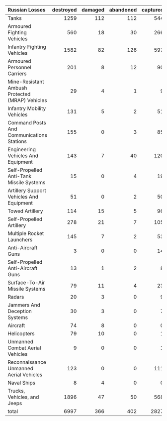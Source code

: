 | Russian Losses                                   |   destroyed |   damaged |   abandoned |   captured |   total |
|:-------------------------------------------------|------------:|----------:|------------:|-----------:|--------:|
| Tanks                                            |        1259 |       112 |         112 |        544 |    2027 |
| Armoured Fighting Vehicles                       |         560 |        18 |          30 |        266 |     874 |
| Infantry Fighting Vehicles                       |        1582 |        82 |         126 |        597 |    2387 |
| Armoured Personnel Carriers                      |         201 |         8 |          12 |         90 |     311 |
| Mine-Resistant Ambush Protected  (MRAP) Vehicles |          29 |         4 |           1 |          9 |      43 |
| Infantry Mobility Vehicles                       |         131 |         5 |           2 |         51 |     189 |
| Command Posts And Communications Stations        |         155 |         0 |           3 |         85 |     243 |
| Engineering Vehicles And Equipment               |         143 |         7 |          40 |        120 |     310 |
| Self-Propelled Anti-Tank Missile Systems         |          15 |         0 |           4 |         19 |      38 |
| Artillery Support Vehicles And Equipment         |          51 |         0 |           2 |         50 |     103 |
| Towed Artillery                                  |         114 |        15 |           5 |         96 |     230 |
| Self-Propelled Artillery                         |         278 |        21 |           7 |        105 |     411 |
| Multiple Rocket Launchers                        |         145 |         7 |           2 |         53 |     207 |
| Anti-Aircraft Guns                               |           3 |         0 |           0 |         14 |      17 |
| Self-Propelled Anti-Aircraft Guns                |          13 |         1 |           2 |          8 |      24 |
| Surface-To-Air Missile Systems                   |          79 |        11 |           4 |         23 |     117 |
| Radars                                           |          20 |         3 |           0 |          9 |      32 |
| Jammers And Deception Systems                    |          30 |         3 |           0 |          7 |      40 |
| Aircraft                                         |          74 |         8 |           0 |          0 |      82 |
| Helicopters                                      |          79 |        10 |           0 |          1 |      90 |
| Unmanned Combat Aerial Vehicles                  |           9 |         0 |           0 |          1 |      10 |
| Reconnaissance Unmanned Aerial Vehicles          |         123 |         0 |           0 |        111 |     234 |
| Naval Ships                                      |           8 |         4 |           0 |          0 |      12 |
| Trucks, Vehicles, and Jeeps                      |        1896 |        47 |          50 |        568 |    2561 |
| total                                            |        6997 |       366 |         402 |       2827 |   10592 |
